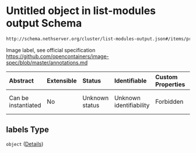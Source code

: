 # Untitled object in list-modules output Schema

```txt
http://schema.nethserver.org/cluster/list-modules-output.json#/items/properties/versions/items/properties/labels
```

Image label, see official specification <https://github.com/opencontainers/image-spec/blob/master/annotations.md>

| Abstract            | Extensible | Status         | Identifiable            | Custom Properties | Additional Properties | Access Restrictions | Defined In                                                                           |
| :------------------ | :--------- | :------------- | :---------------------- | :---------------- | :-------------------- | :------------------ | :----------------------------------------------------------------------------------- |
| Can be instantiated | No         | Unknown status | Unknown identifiability | Forbidden         | Allowed               | none                | [list-modules-output.json*](cluster/list-modules-output.json "open original schema") |

## labels Type

`object` ([Details](list-modules-output-items-properties-versions-items-properties-labels.md))
